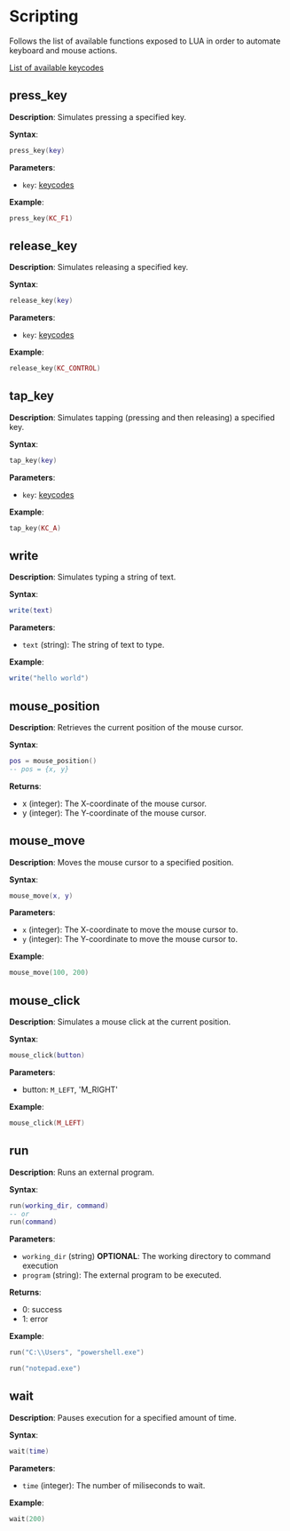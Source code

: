# Scripting

Follows the list of available functions exposed to LUA in order to automate
keyboard and mouse actions.

[List of available keycodes](../src/keycode.h)

## press_key
**Description**: Simulates pressing a specified key.

**Syntax**:
```lua
press_key(key)
```
**Parameters**:
- `key`: [keycodes](../src/keycode.h)

**Example**:
```lua
press_key(KC_F1)
```

## release_key
**Description**: Simulates releasing a specified key.

**Syntax**:
```lua
release_key(key)
```

**Parameters**:
- `key`: [keycodes](../src/keycode.h)

**Example**:
```lua
release_key(KC_CONTROL)
```

## tap_key
**Description**: Simulates tapping (pressing and then releasing) a specified key.

**Syntax**:
```lua
tap_key(key)
```

**Parameters**:
- `key`: [keycodes](../src/keycode.h)

**Example**:
```lua
tap_key(KC_A)
```

## write
**Description**: Simulates typing a string of text.

**Syntax**:
```lua
write(text)
```

**Parameters**:
- `text` (string): The string of text to type.

**Example**:
```lua
write("hello world")
```

## mouse_position
**Description**: Retrieves the current position of the mouse cursor.

**Syntax**:
```lua
pos = mouse_position()
-- pos = {x, y}
```

**Returns**:
- x (integer): The X-coordinate of the mouse cursor.
- y (integer): The Y-coordinate of the mouse cursor.

## mouse_move
**Description**: Moves the mouse cursor to a specified position.

**Syntax**:
```lua
mouse_move(x, y)
```

**Parameters**:
- `x` (integer): The X-coordinate to move the mouse cursor to.
- `y` (integer): The Y-coordinate to move the mouse cursor to.

**Example**:
```lua
mouse_move(100, 200)
```

## mouse_click
**Description**: Simulates a mouse click at the current position.

**Syntax**:
```lua
mouse_click(button)
```

**Parameters**:
- button: `M_LEFT`, 'M_RIGHT'

**Example**:
```LUA
mouse_click(M_LEFT)
```

## run
**Description**: Runs an external program.

**Syntax**:
```lua
run(working_dir, command)
-- or
run(command)
```

**Parameters**:
- `working_dir` (string) **OPTIONAL**: The working directory to command execution
- `program` (string): The external program to be executed.

**Returns**:
- 0: success
- 1: error

**Example**:
```LUA
run("C:\\Users", "powershell.exe")

run("notepad.exe")
```

## wait
**Description**: Pauses execution for a specified amount of time.

**Syntax**:
```lua
wait(time)
```

**Parameters**:
- `time` (integer): The number of miliseconds to wait.

**Example**:
```LUA
wait(200)
```
